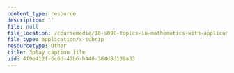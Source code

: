 ```yaml
---
content_type: resource
description: ''
file: null
file_location: /coursemedia/18-s096-topics-in-mathematics-with-applications-in-finance-fall-2013/4f9e412f6c6d42b6b440384d8d139a33_eG_aRPy1KVE.srt
file_type: application/x-subrip
resourcetype: Other
title: 3play caption file
uid: 4f9e412f-6c6d-42b6-b440-384d8d139a33
---
```

